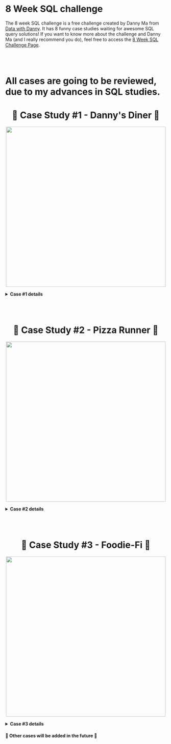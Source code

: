 # 8 Week SQL challenge

The 8 week SQL challenge is a free challenge created by Danny Ma from [Data with Danny](https://www.datawithdanny.com/).
It has 8 funny case studies waiting for awesome SQL query solutions!
If you want to know more about the challenge and Danny Ma (and I really recommend you do), feel free to access the [8 Week SQL Challenge Page](https://8weeksqlchallenge.com/).

<br></br>

# All cases are going to be reviewed, due to my advances in SQL studies.

<h1 align="center" id="heading"> 🍜 Case Study #1 - Danny's Diner 🍜 </h1>

<p align="center">
  <img src="https://user-images.githubusercontent.com/11970888/130274690-935514f2-87d6-475e-a081-d72cd6fda26b.png" width="500" position="center"/>
</p>

<details close>
  <summary> <b> Case #1 details </b> </summary>

  #### Business Case

  Danny wants to use the data to answer some questions about his customers and have some insights to improve his connection with his customers. He plans on using these insights to help him decide whether he should expand the existing customer loyalt program.
  It was provided a sample of his overall customer data due to privacy issues, but it should be enough to create fully functioning SQL queries. The data is organized in three entities and you can check more about it the entity diagram below.

  <details close>
  <summary> <b> Case questions </b> </summary>
  <br>
    <ol>
      <li>What is the total amount each customer spent at the restaurant?</li>
      <li>How many days has each customer visited the restaurant?</li>
      <li>What was the first item from the menu purchased by each customer?</li>
      <li>What is the most purchased item on the menu and how many times was it purchased by all customers?</li>
      <li>Which item was the most popular for each customer?</li>
      <li>Which item was purchased first by the customer after they became a member?</li>
      <li>Which item was purchased just before the customer became a member?</li>
      <li>What is the total items and amount spent for each member before they became a member?</li>
      <li>If each $1 spent equates to 10 points and sushi has a 2x points multiplier - how many points would each customer have?</li>
      <li>In the first week after a customer joins the program (including their join date) they earn 2x points on all items, not just sushi - how many points do customer A and B have at the end of January?</li>
    </ol>
  </details>

  #### [My Solution and SQL Files](https://github.com/AlysterF/8week-SQL-challenge/tree/main/Case%20Study%20%231%20-%20Danny's%20Diner)

  #### [Case Study #1 Official Website](https://8weeksqlchallenge.com/case-study-1/)

</details>
  
<br></br>

<h1 align="center" id="heading">🍕 Case Study #2 - Pizza Runner 🍕</h1>

<p align="center">
  <img src="https://user-images.githubusercontent.com/11970888/130286867-b2199ada-bf8a-4a06-ae34-b60e40d10d22.png" width="500" position="center"/>
</p>


<!-- Menu details 2 -->
<details close>
  <summary> <b> Case #2 details </b> </summary>

  #### Business Case

  Danny had a business idea to create a Pizza Empire! But it's not only a pizza delivery, it's a special pizza delivery *Uberized*.
  Danny collected a lot of data to start his new business, and he wants help to explore the data and answer some questions and get some insights that will help the business to be unique and assertive.

<!-- Menu case questions 2 -->
<details close>
<summary> <b> Case questions </b> </summary>
<br>

<!-- submenu 1 -->  
<details close>
    <summary> <b> A. Pizza Metrics </b> </summary>
      <ol>
        <li>How many pizzas were ordered?</li>
        <li>How many unique customer orders were made?</li>
        <li>How many successful orders were delivered by each runner?</li>
        <li>How many of each type of pizza was delivered?</li>
        <li>How many Vegetarian and Meatlovers were ordered by each customer?</li>
        <li>What was the maximum number of pizzas delivered in a single order?</li>
        <li>For each customer, how many delivered pizzas had at least 1 change and how many had no changes?</li>
        <li>How many pizzas were delivered that had both exclusions and extras?</li>
        <li>What was the total volume of pizzas ordered for each hour of the day?</li>
        <li>What was the volume of orders for each day of the week?</li>
      </ol>
    </details>


<!-- submenu 2 -->  
<details close>
    <summary> <b> B. Runner and Customer Experience </b> </summary>
      <ol>
        <li>How many runners signed up for each 1 week period? (i.e. week starts 2021-01-01)</li>
        <li>What was the average time in minutes it took for each runner to arrive at the Pizza Runner HQ to pickup the order?</li>
        <li>Is there any relationship between the number of pizzas and how long the order takes to prepare?</li>
        <li>What was the average distance travelled for each customer?</li>
        <li>What was the difference between the longest and shortest delivery times for all orders?</li>
        <li>What was the average speed for each runner for each delivery and do you notice any trend for these values?</li>
        <li>What is the successful delivery percentage for each runner?</li>
      </ol>
    </details>


<!-- submenu 3 -->  
<details close>
    <summary> <b> C. Ingredient Optimisation </b> </summary>
      <ol>
      <li>What are the standard ingredients for each pizza?</li>
      <li>What was the most commonly added extra?</li>
      <li>What was the most common exclusion?</li>
      <li>Generate an order item for each record in the customers_orders table in the format of one of the following:</li>
        <ul>
          <li>Meat Lovers</li>
          <li>Meat Lovers - Exclude Beef</li>
          <li>Meat Lovers - Extra Bacon</li>
          <li>Meat Lovers - Exclude Cheese, Bacon - Extra Mushroom, Peppers</li>
        </ul>
      <li>Generate an alphabetically ordered comma separated ingredient list for each pizza order from the customer_orders table and add a 2x in front of any relevant ingredients</li>
        <ul>
          <li>For example: "Meat Lovers: 2xBacon, Beef, ... , Salami"</li>
        </ul>
      <li>What is the total quantity of each ingredient used in all delivered pizzas sorted by most frequent first?</li>
      </ol>
    </details>

    
<!-- submenu 4 -->  
<details close>
    <summary> <b> D. Pricing and Ratings </b> </summary>
      <ol>
        <li>If a Meat Lovers pizza costs $12 and Vegetarian costs $10 and there were no charges for changes - how much money has Pizza Runner made so far if there are no delivery fees?</li>
        <li>What if there was an additional $1 charge for any pizza extras?</li>
          <ul>
            <li>Add cheese is $1 extra</li>
          </ul>
        <li>The Pizza Runner team now wants to add an additional ratings system that allows customers to rate their runner, how would you design an additional table for this new dataset - generate a schema for this new table and insert your own data for ratings for each successful customer order between 1 to 5.</li>
        <li>Using your newly generated table - can you join all of the information together to form a table which has the following information for successful deliveries?</li>
          <ul>
            <li>customer_id</li>
            <li>order_id</li>
            <li>runner_id</li>
            <li>rating</li>
            <li>order_time</li>
            <li>pickup_time</li>
            <li>Time between order and pickup</li>
            <li>Delivery duration</li>
            <li>Average speed</li>
            <li>Total number of pizzas</li>
          </ul>
        <li>If a Meat Lovers pizza was $12 and Vegetarian $10 fixed prices with no cost for extras and each runner is paid $0.30 per kilometre traveled - how much money does Pizza Runner have left over after these deliveries?</li>
      </ol>
    </details> 


<!-- submenu 5 -->  
<details close>
    <summary> <b> E. Bonus Questions </b> </summary>
      <ol>
        <li>If Danny wants to expand his range of pizzas - how would this impact the existing data design? Write an INSERT statement to demonstrate what would happen if a new Supreme pizza with all the toppings was added to the Pizza Runner menu.</li>
      </ol>
    </details> 


</details>

  #### [My Solution and SQL Files](https://github.com/AlysterF/8week-SQL-challenge/tree/main/Case%20Study%20%232%20-%20Pizza%20Runner)

  #### [Case Study #2 Official Website](https://8weeksqlchallenge.com/case-study-2/)

</details>

<br></br>

<h1 align="center" id="heading">🥑 Case Study #3 - Foodie-Fi 🥑</h1>

<p align="center">
  <img src="https://user-images.githubusercontent.com/11970888/131377849-2ffd69df-5b00-457c-a8ec-de7eb6816823.png" width="500" position="center"/>
</p>

<!-- Menu details 2 -->
<details close>
  <summary> <b> Case #3 details </b> </summary>

  #### Business Case

  Danny and some friends created Foodie-Fi, a startup of streaming focused only on cooking shows! The startup sells monthly and annual subscriptions, and was created as a data driven company. This case study focus on using subscription style digital data to answer important business questions.

<!-- Menu case questions 2 -->
<details close>
<summary> <b> Case questions </b> </summary>
<br>

<!-- submenu 1 -->  
  <details close>
    <summary> <b> A. Customer Journey </b> </summary>
      <ol>
        <li> Based off the 8 sample customers provided in the sample from the subscriptions table, write a brief description about each customer’s onboarding journey. Try to keep it as short as possible - you may also want to run some sort of join to make your explanations a bit easier! </li>
      </ol>
  </details>


<!-- submenu 2 -->  
  <details close>
    <summary> <b> B. Data Analysis Questions </b> </summary>
      <ol>
        <li>How many customers has Foodie-Fi ever had?
        <li>What is the monthly distribution of trial plan start_date values for our dataset - use the start of the month as the group by value</li>
        <li>What plan start_date values occur after the year 2020 for our dataset? Show the breakdown by count of events for each plan_name.</li>
        <li>What is the customer count and percentage of customers who have churned rounded to 1 decimal place?</li>
        <li>How many customers have churned straight after their initial free trial - what percentage is this rounded to the nearest whole number?</li>
        <li>What is the number and percentage of customer plans after their initial free trial?</li>
        <li>What is the customer count and percentage breakdown of all 5 plan_name values at 2020-12-31?</li>
        <li>How many customers have upgraded to an annual plan in 2020?</li>
        <li>How many days on average does it take for a customer to an annual plan from the day they join Foodie-Fi?</li>
        <li>Can you further breakdown this average value into 30 day periods (i.e. 0-30 days, 31-60 days etc)</li>
        <li>How many customers downgraded from a pro monthly to a basic monthly plan in 2020?</li>
      </ol>
  </details>


<!-- submenu 3 -->  
  <details close>
    <summary> <b> C. Challenge Payment Question </b> </summary>
      <ol>
        <li>The Foodie-Fi team wants you to create a new payments table for the year 2020 that includes amounts paid by each customer in the subscriptions table with the following requirements:</li>
        <ul>
          <li>monthly payments always occur on the same day of month as the original start_date of any monthly paid plan;</li>
          <li>upgrades from basic to monthly or pro plans are reduced by the current paid amount in that month and start immediately;</li>
          <li>upgrades from pro monthly to pro annual are paid at the end of the current billing period and also starts at the end of the month period;</li>
          <li>once a customer churns they will no longer make payments.</li>
        </ul>
      </ol>
  </details>

    
<!-- submenu 4 -->  
  <details close>
    <summary> <b> D. Outside The Box Questions </b> </summary>
      <ol>
        <li>How would you calculate the rate of growth for Foodie-Fi?</li>
        <li>What key metrics would you recommend Foodie-Fi management to track over time to assess performance of their overall business?</li>
        <li>What are some key customer journeys or experiences that you would analyse further to improve customer retention?</li>
        <li>If the Foodie-Fi team were to create an exit survey shown to customers who wish to cancel their subscription, what questions would you include in the survey?</li>
        <li>What business levers could the Foodie-Fi team use to reduce the customer churn rate? How would you validate the effectiveness of your ideas?</li>
      </ol>
  </details> 
 


</details>

  #### [My Solution and SQL Files](https://github.com/AlysterF/8week-SQL-challenge/tree/main/Case%20Study%20%233%20-%20Foodie-Fi)

  #### [Case Study #3 Official Website](https://8weeksqlchallenge.com/case-study-3/)

</details>

#### 🚧 Other cases will be added in the future 🚧
